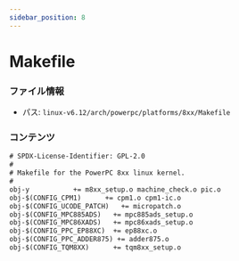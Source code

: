 ```yaml
---
sidebar_position: 8
---
```

# Makefile

### ファイル情報

- パス: `linux-v6.12/arch/powerpc/platforms/8xx/Makefile`

### コンテンツ

```txt
# SPDX-License-Identifier: GPL-2.0
#
# Makefile for the PowerPC 8xx linux kernel.
#
obj-y			+= m8xx_setup.o machine_check.o pic.o
obj-$(CONFIG_CPM1)		+= cpm1.o cpm1-ic.o
obj-$(CONFIG_UCODE_PATCH)	+= micropatch.o
obj-$(CONFIG_MPC885ADS)   += mpc885ads_setup.o
obj-$(CONFIG_MPC86XADS)   += mpc86xads_setup.o
obj-$(CONFIG_PPC_EP88XC)  += ep88xc.o
obj-$(CONFIG_PPC_ADDER875) += adder875.o
obj-$(CONFIG_TQM8XX)      += tqm8xx_setup.o

```
